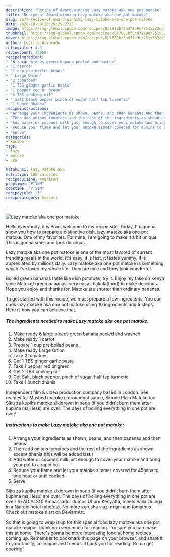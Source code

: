 ```yaml
---
description: "Recipe of Award-winning Lazy matoke aka one pot matoke"
title: "Recipe of Award-winning Lazy matoke aka one pot matoke"
slug: 1577-recipe-of-award-winning-lazy-matoke-aka-one-pot-matoke
date: 2020-10-09T23:29:29.273Z
image: https://img-global.cpcdn.com/recipes/8c7882bf5ad71e9e/751x532cq70/lazy-matoke-aka-one-pot-matoke-recipe-main-photo.jpg
thumbnail: https://img-global.cpcdn.com/recipes/8c7882bf5ad71e9e/751x532cq70/lazy-matoke-aka-one-pot-matoke-recipe-main-photo.jpg
cover: https://img-global.cpcdn.com/recipes/8c7882bf5ad71e9e/751x532cq70/lazy-matoke-aka-one-pot-matoke-recipe-main-photo.jpg
author: Lucille Alvarado
ratingvalue: 4.9
reviewcount: 12059
recipeingredient:
- "6 large pieces green banana peeled and washed"
- "1 carrot"
- "1 cup pre boiled beans"
- " Large Onion"
- "2 tomatoes"
- "1 TBS ginger garlic paste"
- "1 pepper red or green"
- "2 TBS cooking oil"
- " Salt black pepper pinch of sugar half tsp turmeric"
- "1 bunch dhania"
recipeinstructions:
- "Arrange your ingredients as shown, beans, and then bananas and then beans"
- "Then add onions tomatoes and the rest of the ingredients as shown except dhania (this will be added last.)"
- "Add water or coconut milk just enough to cover your matoke and bring your pot to a rapid boil"
- "Reduce your flame and let your matoke simmer covered for 45mins to one hour or until cooked."
- "Serve"
categories:
- Recipe
tags:
- lazy
- matoke
- aka

katakunci: lazy matoke aka 
nutrition: 108 calories
recipecuisine: American
preptime: "PT15M"
cooktime: "PT51M"
recipeyield: "1"
recipecategory: Dessert

---
```



![Lazy matoke aka one pot matoke](https://img-global.cpcdn.com/recipes/8c7882bf5ad71e9e/751x532cq70/lazy-matoke-aka-one-pot-matoke-recipe-main-photo.jpg)

Hello everybody, it is Brad, welcome to my recipe site. Today, I'm gonna show you how to prepare a distinctive dish, lazy matoke aka one pot matoke. One of my favorites. For mine, I am going to make it a bit unique. This is gonna smell and look delicious.

Lazy matoke aka one pot matoke is one of the most favored of current trending meals in the world. It's easy, it is fast, it tastes yummy. It is appreciated by millions daily. Lazy matoke aka one pot matoke is something which I've loved my whole life. They are nice and they look wonderful.

Boiled green bananas taste like irish potatoes, try it. Enjoy my take on Kenya style Matoke/ green bananas, very easy chakula(food) to make delicious. Hope you enjoy and thanks for. Matoke are shorter than ordinary bananas.


To get started with this recipe, we must prepare a few ingredients. You can cook lazy matoke aka one pot matoke using 10 ingredients and 5 steps. Here is how you can achieve that.

<!--inarticleads1-->

##### The ingredients needed to make Lazy matoke aka one pot matoke:

1. Make ready 6 large pieces green banana peeled and washed
1. Make ready 1 carrot
1. Prepare 1 cup pre boiled beans
1. Make ready  Large Onion
1. Take 2 tomatoes
1. Get 1 TBS ginger garlic paste
1. Take 1 pepper red or green
1. Get 2 TBS cooking oil
1. Get  Salt, black pepper, pinch of sugar, half tsp turmeric
1. Take 1 bunch dhania


Independent film &amp; video production company based in London. See recipes for Mashed matoke n groundnut sauce, Simple Plain Matoke too. Siku za kupika matoke zikidrown in soup (if you didn&#39;t burn them after kupima maji less) are over. The days of boiling everything in one pot are over! 

<!--inarticleads2-->

##### Instructions to make Lazy matoke aka one pot matoke:

1. Arrange your ingredients as shown, beans, and then bananas and then beans
1. Then add onions tomatoes and the rest of the ingredients as shown except dhania (this will be added last.)
1. Add water or coconut milk just enough to cover your matoke and bring your pot to a rapid boil
1. Reduce your flame and let your matoke simmer covered for 45mins to one hour or until cooked.
1. Serve


Siku za kupika matoke zikidrown in soup (if you didn&#39;t burn them after kupima maji less) are over. The days of boiling everything in one pot are over! READ ALSO: Ambassador dumps Uhuru Kenyatta, meets Raila Odinga in a Nairobi hotel (photos). No more kurusha viazi ndani and tomatoes. Check out matoke&#39;s art on DeviantArt. 

So that is going to wrap it up for this special food lazy matoke aka one pot matoke recipe. Thank you very much for reading. I'm sure you can make this at home. There's gonna be more interesting food at home recipes coming up. Remember to bookmark this page on your browser, and share it to your family, colleague and friends. Thank you for reading. Go on get cooking!
